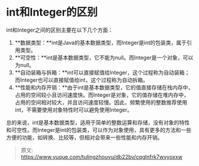 # int和Integer的区别

int和Integer之间的区别主要在以下几个方面：

1. **数据类型：**int是Java的基本数据类型，而Integer是int的包装类，属于引用类型。
2. **可空性：**int是基本数据类型，它不能为null。而Integer是一个对象，可以为null。
3. **自动装箱与拆箱：**int可以直接赋值给Integer，这个过程称为自动装箱；而Integer也可以直接赋值给int，这个过程称为自动拆箱。
4. **性能和内存开销：**由于int是基本数据类型，它的值直接存储在栈内存中，占用的空间较小且访问速度快。而Integer是对象，它的值存储在堆内存中，占用的空间相对较大，并且访问速度较慢。因此，频繁使用的整数推荐使用int，不需要使用对象特性时可以避免使用Integer。

总的来说，int是基本数据类型，适用于简单的整数运算和存储，没有对象的特性和可空性。而Integer是int的包装类，可以作为对象使用，具有更多的方法和一些方便的功能，如转换、比较等，但相对会带来一些性能和内存开销。


> 原文: <https://www.yuque.com/tulingzhouyu/db22bv/cqglnfrk7wvyoxxw>